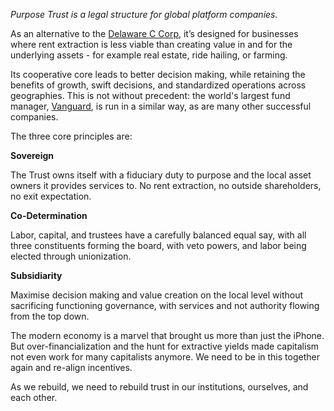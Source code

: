 *Purpose Trust is a legal structure for global platform companies.*

As an alternative to the [Delaware C Corp](https://en.wikipedia.org/wiki/Delaware_General_Corporation_Law), it’s designed for businesses where rent extraction is less viable than creating value in and for the underlying assets - for example real estate, ride hailing, or farming.

Its cooperative core leads to better decision making, while retaining the benefits of growth, swift decisions, and standardized operations across geographies. This is not without precedent: the world's largest fund manager, [Vanguard](https://about.vanguard.com/investment-stewardship/perspectives-and-commentary/what_how_why.pdf), is run in a similar way, as are many other successful companies.

The three core principles are:

**Sovereign**

The Trust owns itself with a fiduciary duty to purpose and the local asset owners it provides services to. No rent extraction, no outside shareholders, no exit expectation.

**Co-Determination**

Labor, capital, and trustees have a carefully balanced equal say, with all three constituents forming the board, with veto powers, and labor being elected through unionization.

**Subsidiarity**

Maximise decision making and value creation on the local level without sacrificing functioning governance, with services and not authority flowing from the top down.

The modern economy is a marvel that brought us more than just the iPhone. But over-financialization and the hunt for extractive yields made capitalism not even work for many capitalists anymore. We need to be in this together again and re-align incentives.

As we rebuild, we need to rebuild trust in our institutions, ourselves, and each other.